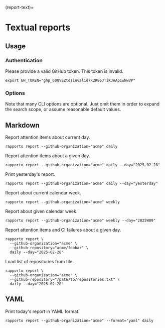 (report-text)=
# Textual reports

## Usage

### Authentication

Please provide a valid GitHub token. This token is invalid.
```shell
export GH_TOKEN="ghp_600VEZtdzinvalid7K2R86JTiKJAAp1wNwVP"
```

### Options

Note that many CLI options are optional. Just omit them in order to
expand the search scope, or assume reasonable default values.

## Markdown

Report attention items about current day.
```shell
rapporto report --github-organization="acme" daily
```

Report attention items about a given day.
```shell
rapporto report --github-organization="acme" daily --day="2025-02-28"
```

Print yesterday's report.
```shell
rapporto report --github-organization="acme" daily --day="yesterday"
```

Report about current calendar week.
```shell
rapporto report --github-organization="acme" weekly
```

Report about given calendar week.
```shell
rapporto report --github-organization="acme" weekly --day="2025W09"
```

Report attention items and CI failures about a given day.
```shell
rapporto report \
  --github-organization="acme" \
  --github-repository="acme/foobar" \
  daily --day="2025-02-28"
```

Load list of repositories from file.
```shell
rapporto report \
  --github-organization="acme" \
  --github-repository="/path/to/repositories.txt" \
  daily --day="2025-02-28"
```

## YAML

Print today's report in YAML format.
```shell
rapporto report --github-organization="acme" --format="yaml" daily
```
